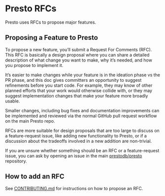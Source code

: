 # Presto RFCs

Presto uses RFCs to propose major features.

## Proposing a Feature to Presto

To propose a new feature, you’ll submit a Request For Comments (RFC).  This RFC is basically a design proposal where
you can share a detailed description of what change you want to make, why it’s needed, and how you propose to implement
it.

It’s easier to make changes while your feature is in the ideation phase vs the PR phase, and this doc gives committers
an opportunity to suggest refinements before you start code.  For example, they may know of other planned efforts that
your work would otherwise collide with, or they may suggest implementation changes that make your feature more broadly
usable.

Smaller changes, including bug fixes and documentation improvements can be implemented and reviewed via the normal
GitHub pull request workflow on the main Presto repo.

RFCs are more suitable for design proposals that are too large to discuss on a feature-request issue, like adding new
functionality to Presto, or if a discussion about the tradeoffs involved in a new addition are non-trivial.

If you are unsure whether something should be an RFC or a feature-request issue, you can ask by opening an issue in the
main [prestodb/presto](https://github.com/prestodb/presto) repository.

## How to add an RFC

See [CONTRIBUTING.md](CONTRIBUTING.md) for instructions on how to propose an RFC.
